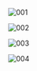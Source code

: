 
![001](https://github.com/user-attachments/assets/5126459f-8c3b-41da-a44c-eaea6fb5385c)

![002](https://github.com/user-attachments/assets/12794183-f8b2-49c2-a08c-5e5e53d1b7b4)

![003](https://github.com/user-attachments/assets/b1631281-e70f-4473-ab2d-fbeeb2fa6485)

![004](https://github.com/user-attachments/assets/876f4035-818f-4754-b042-dd9745fa2831)
